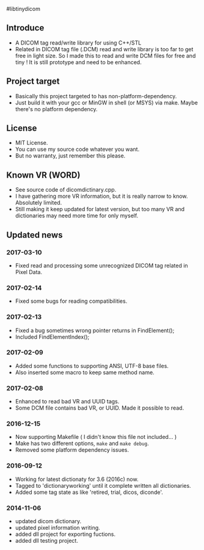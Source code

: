 #libtinydicom

## Introduce
 - A DICOM tag read/write library for using C++/STL
 - Related in DICOM tag file (.DCM) read and write library is too far to get free in light size. So I made this to read and write DCM files for free and tiny ! It is still prototype and need to be enhanced.

## Project target
 - Basically this project targeted to has non-platform-dependency.
 - Just build it with your gcc or MinGW in shell (or MSYS) via make. Maybe there's no platform dependency.

## License
 - MIT License.
 - You can use my source code whatever you want.
 - But no warranty, just remember this please.

## Known VR (WORD)
 - See source code of dicomdictinary.cpp.
 - I have gathering more VR information, but it is really narrow to know. Absolutely limited.
 - Still making it keep updated for latest version, but too many VR and dictionaries may need more time for only myself.

## Updated news

### 2017-03-10
 - Fixed read and processing some unrecognized DICOM tag related in Pixel Data.

### 2017-02-14
 - Fixed some bugs for reading compatibilities.

### 2017-02-13
 - Fixed a bug sometimes wrong pointer returns in FindElement();
 - Included FindElementIndex();

### 2017-02-09
 - Added some functions to supporting ANSI, UTF-8 base files.
 - Also inserted some macro to keep same method name.

### 2017-02-08
 - Enhanced to read bad VR and UUID tags.
 - Some DCM file contains bad VR, or UUID. Made it possible to read.

### 2016-12-15
 - Now supporting Makefile ( I didn't know this file not included... )
 - Make has two different options, `make` and `make debug`.
 - Removed some platform dependency issues.

### 2016-09-12
 - Working for latest dictionaty for 3.6 (2016c) now.
 - Tagged to 'dictionaryworking' until it complete written all dictionaries.
 - Added some tag state as like 'retired, trial, dicos, diconde'.

### 2014-11-06
 - updated dicom dictionary.
 - updated pixel information writing.
 - added dll project for exporting fuctions.
 - added dll testing project.